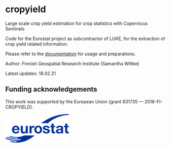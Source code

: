 # cropyield
Large scale crop yield estimation for crop statistics with Copernicus Sentinels

Code for the Eurostat project as subcontractor of LUKE, for the extraction of crop yield related information.

Please refer to the [documentation](https://cropyield.readthedocs.io/en/latest/) for usage and preparations.

Author: Finnish Geospatial Research Institute (Samantha Wittke)

Latest updates: 18.02.21

## Funding acknowledgements

This work was supported by the European Union (grant 831735 — 2018-FI-CROPYIELD).

![Funded by Eurostat](img/Eurostat_logo_RGB_200-small.png)
